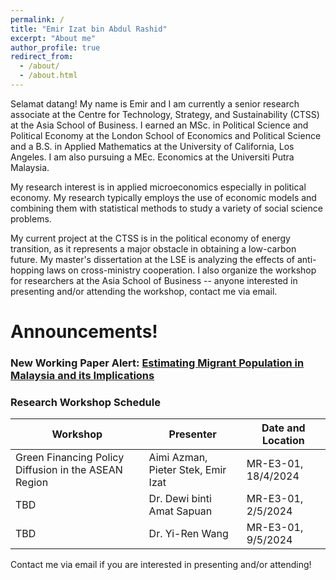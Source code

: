 ```yaml
---
permalink: /
title: "Emir Izat bin Abdul Rashid"
excerpt: "About me"
author_profile: true
redirect_from: 
  - /about/
  - /about.html
---
```


Selamat datang! My name is Emir and I am currently a senior research associate at the Centre for Technology, Strategy, and Sustainability (CTSS) at the Asia School of Business. I earned an MSc. in Political Science and Political Economy at the London School of Economics and Political Science and a B.S. in Applied Mathematics at the University of California, Los Angeles. I am also pursuing a MEc. Economics at the Universiti Putra Malaysia. 
					
My research interest is in applied microeconomics especially in political economy. My research typically employs the use of economic models and combining them with statistical methods to study a variety of social science problems. 

My current project at the CTSS is in the political economy of energy transition, as it represents a major obstacle in obtaining a low-carbon future. My master's dissertation at the LSE is analyzing the effects of anti-hopping laws on cross-ministry cooperation. I also organize the workshop for researchers at the Asia School of Business -- anyone interested in presenting and/or attending the workshop, contact me via email. 

Announcements!
======

### New Working Paper Alert: [Estimating Migrant Population in Malaysia and its Implications](https://emirizatrashid.github.io/files/Estimating_Migrants%20(4).pdf)


### Research Workshop Schedule

| Workshop          | Presenter  |     Date and Location                                                       |
| --------         | ------ | ------------------------------------------------------------ |
|Green Financing Policy Diffusion in the ASEAN Region| Aimi Azman, Pieter Stek, Emir Izat | MR-E3-01, 18/4/2024|
|TBD | Dr. Dewi binti Amat Sapuan | MR-E3-01, 2/5/2024|
|TBD | Dr. Yi-Ren Wang | MR-E3-01, 9/5/2024| 

Contact me via email if you are interested in presenting and/or attending!






                  

